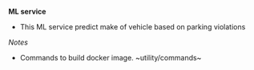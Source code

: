**ML service**
 - This ML service predict make of vehicle based on parking violations
 
*Notes*
 - Commands to build docker image.
     ~utility/commands~